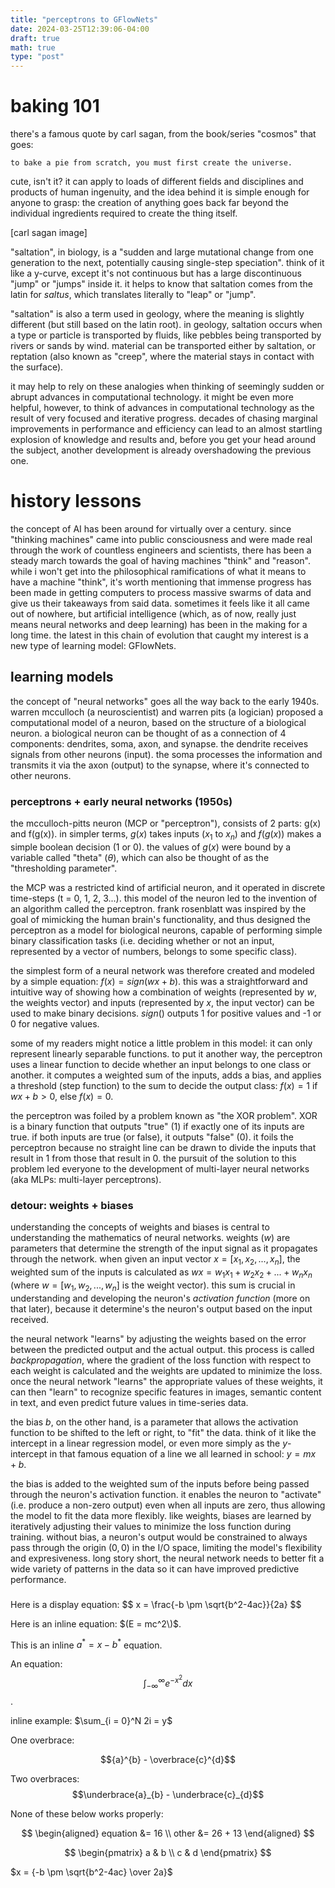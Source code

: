 ```yaml
---
title: "perceptrons to GFlowNets"
date: 2024-03-25T12:39:06-04:00
draft: true
math: true
type: "post"
---
```


# baking 101

there's a famous quote by carl sagan, from the book/series "cosmos" that goes:

`to bake a pie from scratch, you must first create the universe.`

cute, isn't it? it can apply to loads of different fields and disciplines and products of human ingenuity, and the idea behind it is simple enough for anyone to grasp: the creation of anything goes back far beyond the individual ingredients required to create the thing itself. 

[carl sagan image]

"saltation", in biology, is a "sudden and large mutational change from one generation to the next, potentially causing single-step speciation". think of it like a y-curve, except it's not continuous but has a large discontinuous "jump" or "jumps" inside it. it helps to know that saltation comes from the latin for *saltus*, which translates literally to "leap" or "jump". 

"saltation" is also a term used in geology, where the meaning is slightly different (but still based on the latin root). in geology, saltation occurs when a type or particle is transported by fluids, like pebbles being transported by rivers or sands by wind. material can be transported either by saltation, or reptation (also known as "creep", where the material stays in contact with the surface).

it may help to rely on these analogies when thinking of seemingly sudden or abrupt advances in computational technology. it might be even more helpful, however, to think of advances in computational technology as the result of very focused and iterative progress. decades of chasing marginal improvements in performance and efficiency can lead to an almost startling explosion of knowledge and results and,  before you get your head around the subject, another development is already overshadowing the previous one. 

# history lessons

the concept of AI has been around for virtually over a century. since "thinking machines" came into public consciousness and were made real through the work of countless engineers and scientists, there has been a steady march towards the goal of having machines "think" and "reason". while i won't get into the philosophical ramifications of what it means to have a machine "think", it's worth mentioning that immense progress has been made in getting computers to process massive swarms of data and give us their takeaways from said data. sometimes it feels like it all came out of nowhere, but artificial intelligence (which, as of now, really just means neural networks and deep learning) has been in the making for a long time. the latest in this chain of evolution that caught my interest is a new type of learning model: GFlowNets.

## learning models

the concept of "neural networks" goes all the way back to the early 1940s. warren mcculloch (a neuroscientist) and warren pits (a logician) proposed a computational model of a neuron, based on the structure of a biological neuron. a biological neuron can be thought of as a connection of 4 components: dendrites, soma, axon, and synapse. the dendrite receives signals from other neurons (input). the soma processes the information and transmits it via the axon (output) to the synapse, where it's connected to other neurons.

### perceptrons + early neural networks (1950s)

the mcculloch-pitts neuron (MCP or "perceptron"), consists of 2 parts: g(x) and f(g(x)). in simpler terms, $g(x)$ takes inputs ($x_1$ to $x_n$) and $f(g(x))$ makes a simple boolean decision (1 or 0). the values of $g(x)$ were bound by a variable called "theta" ($\theta$), which can also be thought of as the "thresholding parameter". 

the MCP was a restricted kind of artificial neuron, and it operated in discrete time-steps (t = 0, 1, 2, 3...). this model of the neuron led to the invention of an algorithm called the perceptron. frank rosenblatt was inspired by the goal of mimicking the human brain's functionality, and thus designed the perceptron as a model for biological neurons, capable of performing simple binary classification tasks (i.e. deciding whether or not an input, represented by a vector of numbers, belongs to some specific class).

the simplest form of a neural network was therefore created and modeled by a simple equation: $f(x) = sign(wx + b)$. this was a straightforward and intuitive way of showing how a combination of weights (represented by $w$, the weights vector) and inputs (represented by $x$, the input vector) can be used to make binary decisions. $sign()$ outputs 1 for positive values and -1 or 0 for negative values. 

some of my readers might notice a little problem in this model: it can only represent linearly separable functions. to put it another way, the perceptron uses a linear function to decide whether an input belongs to one class or another. it computes a weighted sum of the inputs, adds a bias, and applies a threshold (step function) to the sum to decide the output class: $f(x) = 1$ if $wx + b > 0$, else $f(x) = 0$. 

the perceptron was foiled by a problem known as "the XOR problem". XOR is a binary function that outputs "true" (1) if exactly one of its inputs are true. if both inputs are true (or false), it outputs "false" (0). it foils the perceptron because no straight line can be drawn to divide the inputs that result in 1 from those that result in 0. the pursuit of the solution to this problem led everyone to the development of multi-layer neural networks (aka MLPs: multi-layer perceptrons). 

### detour: weights + biases

understanding the concepts of weights and biases is central to understanding the mathematics of neural networks. weights ($w$) are parameters that determine the strength of the input signal as it propagates through the network. when given an input vector $x = [x_1, x_2, ..., x_n]$, the weighted sum of the inputs is calculated as $wx = w_1x_1 + w_2x_2 + ... + w_nx_n$ (where $w = [w_1, w_2, ..., w_n]$ is the weight vector). this sum is crucial in understanding and developing the neuron's *activation function* (more on that later), because it determine's the neuron's output based on the input received. 

the neural network "learns" by adjusting the weights based on the error between the predicted output and the actual output. this process is called *backpropagation*, where the gradient of the loss function with respect to each weight is calculated and the weights are updated to minimize the loss. once the neural network "learns" the appropriate values of these weights, it can then "learn" to recognize specific features in images, semantic content in text, and even predict future values in time-series data.

the bias $b$, on the other hand, is a parameter that allows the activation function to be shifted to the left or right, to "fit" the data. think of it like the intercept in a linear regression model, or even more simply as the $y$-intercept in that famous equation of a line we all learned in school: $y = mx + b$.

the bias is added to the weighted sum of the inputs before being passed through the neuron's activation function. it enables the neuron to "activate" (i.e. produce a non-zero output) even when all inputs are zero, thus allowing the model to fit the data more flexibly. like weights, biases are learned by iteratively adjusting their values to minimize the loss function during training. without bias, a neuron's output would be constrained to always pass through the origin ($0,0$) in the I/O space, limiting the model's flexibility and expresiveness. long story short, the neural network needs to better fit a wide variety of patterns in the data so it can have improved predictive performance. 

### 


Here is a display equation:
$$ x = \frac{-b \pm \sqrt{b^2-4ac}}{2a} \$$

Here is an inline equation: $(E = mc^2\)$.

This is an inline $a^*=x-b^*$ equation.

An equation:
 $$\int_{-\infty}^{\infty} e^{-x^2} dx$$.  <!-- works -->
 
 inline example: $\sum_{i = 0}^N 2i = y$ <!-- works -->
 
 One overbrace:
 
 $${a}^{b} - \overbrace{c}^{d}$$  <!-- works-->
 
 Two overbraces:
 $$\underbrace{a}_{b} - \underbrace{c}_{d}$$  <!--does not work -->
 
 
 None of these below works properly:
 
 $$
 \begin{aligned}
         equation &= 16 \\
         other &= 26 + 13
 \end{aligned}
 $$
 
 $$
 \begin{pmatrix}
    a & b \\
       c & d
       \end{pmatrix}
 $$

$x = {-b \pm \sqrt{b^2-4ac} \over 2a}$